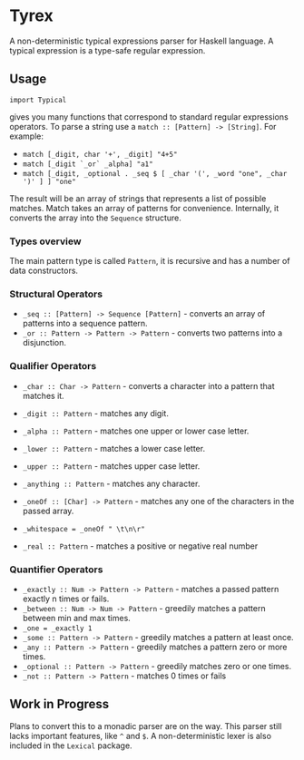 # Tyrex

A non-deterministic typical expressions parser for Haskell language. A typical expression is a type-safe regular expression.

## Usage

`import Typical`

gives you many functions that correspond to standard regular expressions operators. To parse a string use a `match :: [Pattern] -> [String]`. For example:

- `match [_digit, char '+', _digit] "4+5"`
- ``match [_digit `_or` _alpha] "a1"``
- ``match [_digit, _optional . _seq $ [ _char '(', _word "one", _char ')' ] ] "one"``


The result will be an array of strings that represents a list of possible matches. Match takes an array of patterns for convenience. Internally, it converts the array into the `Sequence` structure.

### Types overview

The main pattern type is called `Pattern`, it is recursive and has a number of data constructors.

### Structural Operators

- `_seq :: [Pattern] -> Sequence [Pattern]` - converts an array of patterns into a sequence pattern.
- `_or :: Pattern -> Pattern -> Pattern` - converts two patterns into a disjunction.

### Qualifier Operators

- `_char :: Char -> Pattern` - converts a character into a pattern that matches it.
- `_digit :: Pattern` - matches any digit.
- `_alpha :: Pattern` - matches one upper or lower case letter.
- `_lower :: Pattern` - matches a lower case letter.
- `_upper :: Pattern` - matches upper case letter.
- `_anything :: Pattern` - matches any character.
- `_oneOf :: [Char] -> Pattern` - matches any one of the characters in the passed array.
- `_whitespace = _oneOf " \t\n\r" `

- `_real :: Pattern` - matches a positive or negative real number

### Quantifier Operators

- `_exactly :: Num -> Pattern -> Pattern` - matches a passed pattern exactly n times or fails.
- `_between :: Num -> Num -> Pattern` - greedily matches a pattern between min and max times.
- `_one = _exactly 1`
- `_some :: Pattern -> Pattern` - greedily matches a pattern at least once.
- `_any :: Pattern -> Pattern` - greedily matches a pattern zero or more times.
- `_optional :: Pattern -> Pattern` - greedily matches zero or one times.
- `_not :: Pattern -> Pattern` - matches 0 times or fails

## Work in Progress

Plans to convert this to a monadic parser are on the way. 
This parser still lacks important features, like `^` and `$`.
A non-deterministic lexer is also included in the `Lexical` package.
